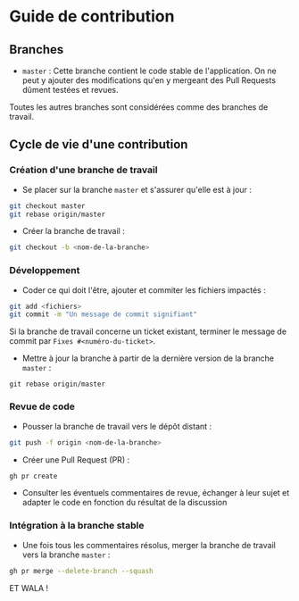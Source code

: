 # Guide de contribution

## Branches

- `master` : Cette branche contient le code stable de l'application. On ne peut y ajouter des modifications qu'en y mergeant des Pull Requests dûment testées et revues.

Toutes les autres branches sont considérées comme des branches de travail.

## Cycle de vie d'une contribution

### Création d'une branche de travail

- Se placer sur la branche `master` et s'assurer qu'elle est à jour :

```sh
git checkout master
git rebase origin/master
```

- Créer la branche de travail :

```sh
git checkout -b <nom-de-la-branche>
```

### Développement

- Coder ce qui doit l'être, ajouter et commiter les fichiers impactés :

```sh
git add <fichiers>
git commit -m "Un message de commit signifiant"
```

Si la branche de travail concerne un ticket existant, terminer le message de commit par `Fixes #<numéro-du-ticket>`.

- Mettre à jour la branche à partir de la dernière version de la branche `master` :

```
git rebase origin/master
```

### Revue de code

- Pousser la branche de travail vers le dépôt distant :

```sh
git push -f origin <nom-de-la-branche>
```

- Créer une Pull Request (PR) : 

```sh
gh pr create
```

- Consulter les éventuels commentaires de revue, échanger à leur sujet et adapter le code en fonction du résultat de la discussion

### Intégration à la branche stable

- Une fois tous les commentaires résolus, merger la branche de travail vers la branche `master` :

```sh
gh pr merge --delete-branch --squash 
```

ET WALA !
